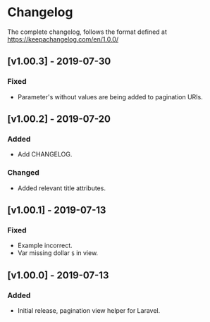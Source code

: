 # Changelog

The complete changelog, follows the format defined at https://keepachangelog.com/en/1.0.0/

## [v1.00.3] - 2019-07-30
### Fixed
- Parameter's without values are being added to pagination URIs.

## [v1.00.2] - 2019-07-20
### Added
- Add CHANGELOG.

### Changed
- Added relevant title attributes.

## [v1.00.1] - 2019-07-13
### Fixed
- Example incorrect.
- Var missing dollar `$` in view.

## [v1.00.0] - 2019-07-13
### Added
- Initial release, pagination view helper for Laravel.
